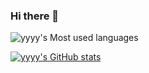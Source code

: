### Hi there 👋
![yyyy's Most used languages](https://github-readme-stats.vercel.app/api/top-langs?username=yyyy1226&show_icons=true&count_private=true&theme=gotham)

[![yyyy's GitHub stats](https://github-readme-stats.vercel.app/api?username=giswqs)](https://github.com/anuraghazra/github-readme-stats)


<!--
**yyyy1226/yyyy1226** is a ✨ _special_ ✨ repository because its `README.md` (this file) appears on your GitHub profile.

Here are some ideas to get you started:

- 🔭 I’m currently working on ...
- 🌱 I’m currently learning ...
- 👯 I’m looking to collaborate on ...
- 🤔 I’m looking for help with ...
- 💬 Ask me about ...
- 📫 How to reach me: ...
- 😄 Pronouns: ...
- ⚡ Fun fact: ...
-->
